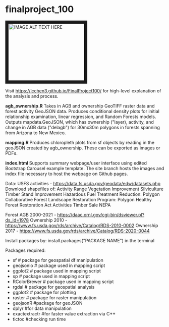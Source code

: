 # finalproject_100

<a href="http://www.youtube.com/watch?feature=player_embedded&v=l893ImHy4X0
" target="_blank"><img src="http://img.youtube.com/vi/l893ImHy4X0/0.jpg" 
alt="IMAGE ALT TEXT HERE" width="240" height="180" border="10" /></a>

Visit https://lcchen3.github.io/FinalProject100/ for high-level explanation of the analysis and process.

<b> agb_ownership.R </b>
Takes in AGB and ownership GeoTIFF raster data and forest activity GeoJSON data. Produces conditional density plots for initial relationship examination, linear regression, and Random Forests models. Outputs mapdata.GeoJSON, which has ownership ("layer), activity, and change in AGB data ("delagb") for 30mx30m polygons in forests spanning from Arizona to New Mexico.

<b> mapping.R </b>
Produces chloropleth plots from sf objects by reading in the geoJSON created by agb_ownership. These can be exported as images or PDFs.

<b> index.html </b>
Supports summary webpage/user interface using edited Bootstrap Carousel example template. The site branch hosts the images and index file necessary to host the webpage on Github pages.

Data:
USFS activities - https://data.fs.usda.gov/geodata/edw/datasets.php
  Download shapefiles of:
  Activity Range Vegetation Improvement
  Silviculture Timber Stand Improvement
  Hazardous Fuel Treatment Reduction: Polygon
  Collaborative Forest Landscape Restoration Program: Polygon
  Healthy Forest Restoration Act Activities
  Timber Sale
  NEPA

Forest AGB 2000-2021 - https://daac.ornl.gov/cgi-bin/dsviewer.pl?ds_id=1978
Ownership 2010 - https://www.fs.usda.gov/rds/archive/Catalog/RDS-2010-0002
Ownership 2017 - https://www.fs.usda.gov/rds/archive/Catalog/RDS-2020-0044

Install packages by:
install.packages("PACKAGE NAME") in the terminal

Packages required:
<ul>
  <li>
    sf # package for geospatial df manipulation
  </li>
  <li>
    geojsonio # package used in mapping script
  </li>
  <li>
    ggplot2 # package used in mapping script
  </li>
  <li>
    sp # package used in mapping script
  </li>
  <li>
    RColorBrewer # package used in mapping script
   </li>
   <li>
    rgdal # package for geospatial analysis
   </li>
   <li>
    ggplot2 # package for plotting
   </li>
   <li>
    raster # package for raster manipulation
   </li>
   <li>
    geojsonR #package for geoJSON
   </li>
   <li>
    dplyr #for data manipulation
   </li>
   <li>
    exactextractr #for faster value extraction via C++
   </li>
   <li>
    tictoc #checking run time
   </li>
 </ul>

